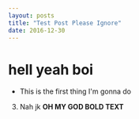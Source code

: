 ```yaml
---
layout: posts
title: "Test Post Please Ignore"
date: 2016-12-30
---
```


# hell yeah boi

- This is the first thing I'm gonna do

3. Nah jk
**OH MY GOD BOLD TEXT**
